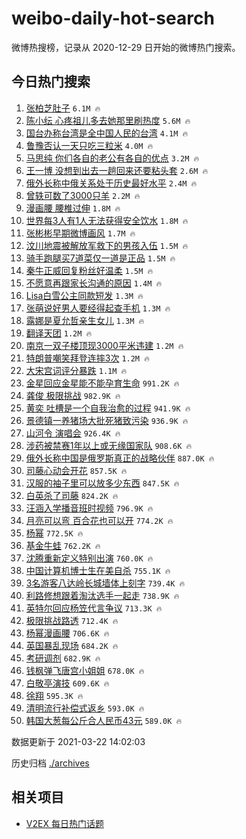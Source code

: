 # weibo-daily-hot-search

微博热搜榜，记录从 2020-12-29 日开始的微博热门搜索。

## 今日热门搜索

<!-- BEGIN -->

1. [张柏芝肚子](https://s.weibo.com/weibo?q=%E5%BC%A0%E6%9F%8F%E8%8A%9D%E8%82%9A%E5%AD%90&Refer=top) `6.1M 🔥`
1. [陈小纭 心疼祖儿多去她那里刷热度](https://s.weibo.com/weibo?q=%E9%99%88%E5%B0%8F%E7%BA%AD%20%E5%BF%83%E7%96%BC%E7%A5%96%E5%84%BF%E5%A4%9A%E5%8E%BB%E5%A5%B9%E9%82%A3%E9%87%8C%E5%88%B7%E7%83%AD%E5%BA%A6&Refer=top) `5.6M 🔥`
1. [国台办称台湾是全中国人民的台湾](https://s.weibo.com/weibo?q=%23%E5%9B%BD%E5%8F%B0%E5%8A%9E%E7%A7%B0%E5%8F%B0%E6%B9%BE%E6%98%AF%E5%85%A8%E4%B8%AD%E5%9B%BD%E4%BA%BA%E6%B0%91%E7%9A%84%E5%8F%B0%E6%B9%BE%23&Refer=top) `4.1M 🔥`
1. [鲁豫否认一天只吃三粒米](https://s.weibo.com/weibo?q=%23%E9%B2%81%E8%B1%AB%E5%90%A6%E8%AE%A4%E4%B8%80%E5%A4%A9%E5%8F%AA%E5%90%83%E4%B8%89%E7%B2%92%E7%B1%B3%23&Refer=top) `4.0M 🔥`
1. [马思纯 你们各自的老公有各自的优点](https://s.weibo.com/weibo?q=%E9%A9%AC%E6%80%9D%E7%BA%AF%20%E4%BD%A0%E4%BB%AC%E5%90%84%E8%87%AA%E7%9A%84%E8%80%81%E5%85%AC%E6%9C%89%E5%90%84%E8%87%AA%E7%9A%84%E4%BC%98%E7%82%B9&Refer=top) `3.2M 🔥`
1. [王一博 没想到出去一趟回来还要粘头套](https://s.weibo.com/weibo?q=%E7%8E%8B%E4%B8%80%E5%8D%9A%20%E6%B2%A1%E6%83%B3%E5%88%B0%E5%87%BA%E5%8E%BB%E4%B8%80%E8%B6%9F%E5%9B%9E%E6%9D%A5%E8%BF%98%E8%A6%81%E7%B2%98%E5%A4%B4%E5%A5%97&Refer=top) `2.6M 🔥`
1. [俄外长称中俄关系处于历史最好水平](https://s.weibo.com/weibo?q=%23%E4%BF%84%E5%A4%96%E9%95%BF%E7%A7%B0%E4%B8%AD%E4%BF%84%E5%85%B3%E7%B3%BB%E5%A4%84%E4%BA%8E%E5%8E%86%E5%8F%B2%E6%9C%80%E5%A5%BD%E6%B0%B4%E5%B9%B3%23&Refer=top) `2.4M 🔥`
1. [曾轶可数了3000只羊](https://s.weibo.com/weibo?q=%E6%9B%BE%E8%BD%B6%E5%8F%AF%E6%95%B0%E4%BA%863000%E5%8F%AA%E7%BE%8A&Refer=top) `2.2M 🔥`
1. [漫画腰 腰椎过伸](https://s.weibo.com/weibo?q=%E6%BC%AB%E7%94%BB%E8%85%B0%20%E8%85%B0%E6%A4%8E%E8%BF%87%E4%BC%B8&Refer=top) `1.8M 🔥`
1. [世界每3人有1人无法获得安全饮水](https://s.weibo.com/weibo?q=%23%E4%B8%96%E7%95%8C%E6%AF%8F3%E4%BA%BA%E6%9C%891%E4%BA%BA%E6%97%A0%E6%B3%95%E8%8E%B7%E5%BE%97%E5%AE%89%E5%85%A8%E9%A5%AE%E6%B0%B4%23&Refer=top) `1.8M 🔥`
1. [张彬彬早期微博画风](https://s.weibo.com/weibo?q=%23%E5%BC%A0%E5%BD%AC%E5%BD%AC%E6%97%A9%E6%9C%9F%E5%BE%AE%E5%8D%9A%E7%94%BB%E9%A3%8E%23&Refer=top) `1.7M 🔥`
1. [汶川地震被解放军救下的男孩入伍](https://s.weibo.com/weibo?q=%23%E6%B1%B6%E5%B7%9D%E5%9C%B0%E9%9C%87%E8%A2%AB%E8%A7%A3%E6%94%BE%E5%86%9B%E6%95%91%E4%B8%8B%E7%9A%84%E7%94%B7%E5%AD%A9%E5%85%A5%E4%BC%8D%23&Refer=top) `1.5M 🔥`
1. [骑手跑腿买7道菜仅一道是正品](https://s.weibo.com/weibo?q=%23%E9%AA%91%E6%89%8B%E8%B7%91%E8%85%BF%E4%B9%B07%E9%81%93%E8%8F%9C%E4%BB%85%E4%B8%80%E9%81%93%E6%98%AF%E6%AD%A3%E5%93%81%23&Refer=top) `1.5M 🔥`
1. [秦牛正威回复粉丝好温柔](https://s.weibo.com/weibo?q=%E7%A7%A6%E7%89%9B%E6%AD%A3%E5%A8%81%E5%9B%9E%E5%A4%8D%E7%B2%89%E4%B8%9D%E5%A5%BD%E6%B8%A9%E6%9F%94&Refer=top) `1.5M 🔥`
1. [不愿意再跟家长沟通的原因](https://s.weibo.com/weibo?q=%23%E4%B8%8D%E6%84%BF%E6%84%8F%E5%86%8D%E8%B7%9F%E5%AE%B6%E9%95%BF%E6%B2%9F%E9%80%9A%E7%9A%84%E5%8E%9F%E5%9B%A0%23&Refer=top) `1.4M 🔥`
1. [Lisa白雪公主同款短发](https://s.weibo.com/weibo?q=%23Lisa%E7%99%BD%E9%9B%AA%E5%85%AC%E4%B8%BB%E5%90%8C%E6%AC%BE%E7%9F%AD%E5%8F%91%23&Refer=top) `1.3M 🔥`
1. [张萌说好男人要经得起查手机](https://s.weibo.com/weibo?q=%23%E5%BC%A0%E8%90%8C%E8%AF%B4%E5%A5%BD%E7%94%B7%E4%BA%BA%E8%A6%81%E7%BB%8F%E5%BE%97%E8%B5%B7%E6%9F%A5%E6%89%8B%E6%9C%BA%23&Refer=top) `1.3M 🔥`
1. [露娜是夏允哲亲生女儿](https://s.weibo.com/weibo?q=%23%E9%9C%B2%E5%A8%9C%E6%98%AF%E5%A4%8F%E5%85%81%E5%93%B2%E4%BA%B2%E7%94%9F%E5%A5%B3%E5%84%BF%23&Refer=top) `1.3M 🔥`
1. [翻译天团](https://s.weibo.com/weibo?q=%23%E7%BF%BB%E8%AF%91%E5%A4%A9%E5%9B%A2%23&Refer=top) `1.2M 🔥`
1. [南京一双子楼顶现3000平米违建](https://s.weibo.com/weibo?q=%23%E5%8D%97%E4%BA%AC%E4%B8%80%E5%8F%8C%E5%AD%90%E6%A5%BC%E9%A1%B6%E7%8E%B03000%E5%B9%B3%E7%B1%B3%E8%BF%9D%E5%BB%BA%23&Refer=top) `1.2M 🔥`
1. [特朗普嘲笑拜登连摔3次](https://s.weibo.com/weibo?q=%23%E7%89%B9%E6%9C%97%E6%99%AE%E5%98%B2%E7%AC%91%E6%8B%9C%E7%99%BB%E8%BF%9E%E6%91%943%E6%AC%A1%23&Refer=top) `1.2M 🔥`
1. [大宋宫词评分暴跌](https://s.weibo.com/weibo?q=%23%E5%A4%A7%E5%AE%8B%E5%AE%AB%E8%AF%8D%E8%AF%84%E5%88%86%E6%9A%B4%E8%B7%8C%23&Refer=top) `1.1M 🔥`
1. [金星回应金星能不能孕育生命](https://s.weibo.com/weibo?q=%23%E9%87%91%E6%98%9F%E5%9B%9E%E5%BA%94%E9%87%91%E6%98%9F%E8%83%BD%E4%B8%8D%E8%83%BD%E5%AD%95%E8%82%B2%E7%94%9F%E5%91%BD%23&Refer=top) `991.2K 🔥`
1. [龚俊 极限挑战](https://s.weibo.com/weibo?q=%E9%BE%9A%E4%BF%8A%20%E6%9E%81%E9%99%90%E6%8C%91%E6%88%98&Refer=top) `982.9K 🔥`
1. [黄奕 吐槽是一个自我治愈的过程](https://s.weibo.com/weibo?q=%E9%BB%84%E5%A5%95%20%E5%90%90%E6%A7%BD%E6%98%AF%E4%B8%80%E4%B8%AA%E8%87%AA%E6%88%91%E6%B2%BB%E6%84%88%E7%9A%84%E8%BF%87%E7%A8%8B&Refer=top) `941.9K 🔥`
1. [景德镇一养猪场大批死猪致污染](https://s.weibo.com/weibo?q=%23%E6%99%AF%E5%BE%B7%E9%95%87%E4%B8%80%E5%85%BB%E7%8C%AA%E5%9C%BA%E5%A4%A7%E6%89%B9%E6%AD%BB%E7%8C%AA%E8%87%B4%E6%B1%A1%E6%9F%93%23&Refer=top) `936.9K 🔥`
1. [山河令 演唱会](https://s.weibo.com/weibo?q=%E5%B1%B1%E6%B2%B3%E4%BB%A4%20%E6%BC%94%E5%94%B1%E4%BC%9A&Refer=top) `926.4K 🔥`
1. [涉药被禁赛1年以上或无缘国家队](https://s.weibo.com/weibo?q=%23%E6%B6%89%E8%8D%AF%E8%A2%AB%E7%A6%81%E8%B5%9B1%E5%B9%B4%E4%BB%A5%E4%B8%8A%E6%88%96%E6%97%A0%E7%BC%98%E5%9B%BD%E5%AE%B6%E9%98%9F%23&Refer=top) `908.6K 🔥`
1. [俄外长称中国是俄罗斯真正的战略伙伴](https://s.weibo.com/weibo?q=%23%E4%BF%84%E5%A4%96%E9%95%BF%E7%A7%B0%E4%B8%AD%E5%9B%BD%E6%98%AF%E4%BF%84%E7%BD%97%E6%96%AF%E7%9C%9F%E6%AD%A3%E7%9A%84%E6%88%98%E7%95%A5%E4%BC%99%E4%BC%B4%23&Refer=top) `887.0K 🔥`
1. [司藤心动会开花](https://s.weibo.com/weibo?q=%23%E5%8F%B8%E8%97%A4%E5%BF%83%E5%8A%A8%E4%BC%9A%E5%BC%80%E8%8A%B1%23&Refer=top) `857.5K 🔥`
1. [汉服的袖子里可以放多少东西](https://s.weibo.com/weibo?q=%23%E6%B1%89%E6%9C%8D%E7%9A%84%E8%A2%96%E5%AD%90%E9%87%8C%E5%8F%AF%E4%BB%A5%E6%94%BE%E5%A4%9A%E5%B0%91%E4%B8%9C%E8%A5%BF%23&Refer=top) `847.5K 🔥`
1. [白英杀了司藤](https://s.weibo.com/weibo?q=%E7%99%BD%E8%8B%B1%E6%9D%80%E4%BA%86%E5%8F%B8%E8%97%A4&Refer=top) `824.2K 🔥`
1. [汪涵入学播音班时视频](https://s.weibo.com/weibo?q=%E6%B1%AA%E6%B6%B5%E5%85%A5%E5%AD%A6%E6%92%AD%E9%9F%B3%E7%8F%AD%E6%97%B6%E8%A7%86%E9%A2%91&Refer=top) `796.9K 🔥`
1. [月亮可以弯 百合花也可以开](https://s.weibo.com/weibo?q=%E6%9C%88%E4%BA%AE%E5%8F%AF%E4%BB%A5%E5%BC%AF%20%E7%99%BE%E5%90%88%E8%8A%B1%E4%B9%9F%E5%8F%AF%E4%BB%A5%E5%BC%80&Refer=top) `774.2K 🔥`
1. [杨幂](https://s.weibo.com/weibo?q=%E6%9D%A8%E5%B9%82&Refer=top) `772.5K 🔥`
1. [基金牛蛙](https://s.weibo.com/weibo?q=%23%E5%9F%BA%E9%87%91%E7%89%9B%E8%9B%99%23&Refer=top) `762.2K 🔥`
1. [沈腾重新定义特别出演](https://s.weibo.com/weibo?q=%23%E6%B2%88%E8%85%BE%E9%87%8D%E6%96%B0%E5%AE%9A%E4%B9%89%E7%89%B9%E5%88%AB%E5%87%BA%E6%BC%94%23&Refer=top) `760.0K 🔥`
1. [中国计算机博士生在美自杀](https://s.weibo.com/weibo?q=%23%E4%B8%AD%E5%9B%BD%E8%AE%A1%E7%AE%97%E6%9C%BA%E5%8D%9A%E5%A3%AB%E7%94%9F%E5%9C%A8%E7%BE%8E%E8%87%AA%E6%9D%80%23&Refer=top) `755.1K 🔥`
1. [3名游客八达岭长城墙体上刻字](https://s.weibo.com/weibo?q=3%E5%90%8D%E6%B8%B8%E5%AE%A2%E5%85%AB%E8%BE%BE%E5%B2%AD%E9%95%BF%E5%9F%8E%E5%A2%99%E4%BD%93%E4%B8%8A%E5%88%BB%E5%AD%97&Refer=top) `739.4K 🔥`
1. [利路修想跟着淘汰选手一起走](https://s.weibo.com/weibo?q=%23%E5%88%A9%E8%B7%AF%E4%BF%AE%E6%83%B3%E8%B7%9F%E7%9D%80%E6%B7%98%E6%B1%B0%E9%80%89%E6%89%8B%E4%B8%80%E8%B5%B7%E8%B5%B0%23&Refer=top) `738.9K 🔥`
1. [英特尔回应杨笠代言争议](https://s.weibo.com/weibo?q=%23%E8%8B%B1%E7%89%B9%E5%B0%94%E5%9B%9E%E5%BA%94%E6%9D%A8%E7%AC%A0%E4%BB%A3%E8%A8%80%E4%BA%89%E8%AE%AE%23&Refer=top) `713.3K 🔥`
1. [极限挑战路透](https://s.weibo.com/weibo?q=%E6%9E%81%E9%99%90%E6%8C%91%E6%88%98%E8%B7%AF%E9%80%8F&Refer=top) `712.4K 🔥`
1. [杨幂漫画腰](https://s.weibo.com/weibo?q=%23%E6%9D%A8%E5%B9%82%E6%BC%AB%E7%94%BB%E8%85%B0%23&Refer=top) `706.6K 🔥`
1. [英国暴乱现场](https://s.weibo.com/weibo?q=%E8%8B%B1%E5%9B%BD%E6%9A%B4%E4%B9%B1%E7%8E%B0%E5%9C%BA&Refer=top) `684.2K 🔥`
1. [考研调剂](https://s.weibo.com/weibo?q=%E8%80%83%E7%A0%94%E8%B0%83%E5%89%82&Refer=top) `682.9K 🔥`
1. [钱枫弹飞唐宫小姐姐](https://s.weibo.com/weibo?q=%23%E9%92%B1%E6%9E%AB%E5%BC%B9%E9%A3%9E%E5%94%90%E5%AE%AB%E5%B0%8F%E5%A7%90%E5%A7%90%23&Refer=top) `678.0K 🔥`
1. [白敬亭演技](https://s.weibo.com/weibo?q=%23%E7%99%BD%E6%95%AC%E4%BA%AD%E6%BC%94%E6%8A%80%23&Refer=top) `609.6K 🔥`
1. [徐翔](https://s.weibo.com/weibo?q=%E5%BE%90%E7%BF%94&Refer=top) `595.3K 🔥`
1. [清明流行补偿式返乡](https://s.weibo.com/weibo?q=%23%E6%B8%85%E6%98%8E%E6%B5%81%E8%A1%8C%E8%A1%A5%E5%81%BF%E5%BC%8F%E8%BF%94%E4%B9%A1%23&Refer=top) `593.0K 🔥`
1. [韩国大葱每公斤合人民币43元](https://s.weibo.com/weibo?q=%23%E9%9F%A9%E5%9B%BD%E5%A4%A7%E8%91%B1%E6%AF%8F%E5%85%AC%E6%96%A4%E5%90%88%E4%BA%BA%E6%B0%91%E5%B8%8143%E5%85%83%23&Refer=top) `589.0K 🔥`

数据更新于 2021-03-22 14:02:03

<!-- END -->

历史归档 [./archives](./archives)

## 相关项目

- [V2EX 每日热门话题](https://github.com/boojack/v2ex-daily-hot-topic)
